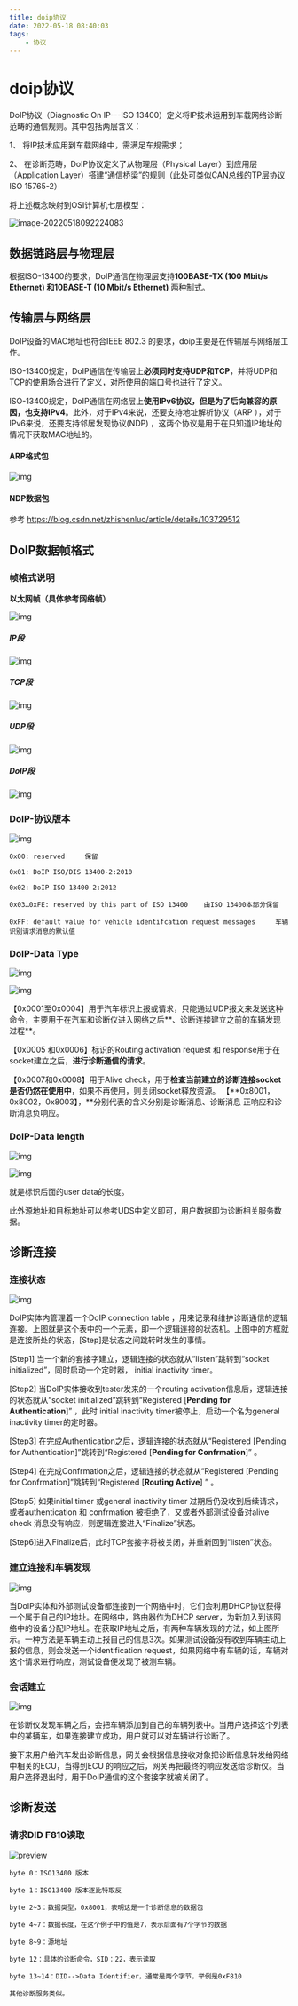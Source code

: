 ```yaml
---
title: doip协议
date: 2022-05-18 08:40:03
tags:
    - 协议
---
```


<!--more-->

# doip协议

DoIP协议（Diagnostic On IP---ISO 13400）定义将IP技术运用到车载网络诊断范畴的通信规则。其中包括两层含义：

1、 将IP技术应用到车载网络中，需满足车规需求；

2、 在诊断范畴，DoIP协议定义了从物理层（Physical Layer）到应用层（Application Layer）搭建“通信桥梁”的规则（此处可类似CAN总线的TP层协议ISO 15765-2）

将上述概念映射到OSI计算机七层模型：

![image-20220518092224083](https://s2.loli.net/2022/05/18/cmGLPxJUrD51AZg.png)

##  数据链路层与物理层

根据ISO-13400的要求，DoIP通信在物理层支持**100BASE-TX (100 Mbit/s Ethernet) 和10BASE-T (10 Mbit/s Ethernet)** 两种制式。

## 传输层与网络层

DoIP设备的MAC地址也符合IEEE 802.3 的要求，doip主要是在传输层与网络层工作。

ISO-13400规定，DoIP通信在传输层上**必须同时支持UDP和TCP**，并将UDP和TCP的使用场合进行了定义，对所使用的端口号也进行了定义。

ISO-13400规定，DoIP通信在网络层上**使用IPv6协议，但是为了后向兼容的原因，也支持IPv4**。此外，对于IPv4来说，还要支持地址解析协议（ARP ），对于IPv6来说，还要支持邻居发现协议(NDP) ，这两个协议是用于在只知道IP地址的情况下获取MAC地址的。

#### **ARP格式包**

![img](https://s2.loli.net/2022/05/18/MdnZcmtGjuysBP4.png)

#### **NDP数据包**

参考 https://blog.csdn.net/zhishenluo/article/details/103729512 

## DoIP数据帧格式

### 帧格式说明

**以太网帧（具体参考网络帧）**

![img](https://s2.loli.net/2022/05/18/ny2OiFfPxNLVIsj.png)

##### **IP段**

![img](https://s2.loli.net/2022/05/18/ivlCf9aAeuZTF6S.png)

##### **TCP段**

![img](https://s2.loli.net/2022/05/18/gcs5EvJq9wjMUkZ.png)

##### **UDP段**

![img](https://s2.loli.net/2022/05/18/2KSv5Hxnu34Pbta.png)

##### **DoIP段**

![img](https://s2.loli.net/2022/05/18/DbNJG8OziToqgBI.png)

### **DoIP-协议版本**

![img](https://s2.loli.net/2022/05/18/EdQMfreP9qZY1g4.png)

```
0x00: reserved     保留

0x01: DoIP ISO/DIS 13400-2:2010

0x02: DoIP ISO 13400-2:2012      

0x03…0xFE: reserved by this part of ISO 13400    由ISO 13400本部分保留

0xFF: default value for vehicle identifcation request messages     车辆识别请求消息的默认值
```

### **DoIP-Data Type**

![img](https://s2.loli.net/2022/05/18/EqlVQ4yeTm8IR7x.png)

![img](https://s2.loli.net/2022/05/18/KT7o4Bu1aPiO6Zp.png)

【0x0001至0x0004】用于汽车标识上报或请求，只能通过UDP报文来发送这种命令，主要用于在汽车和诊断仪进入网络之后**、诊断连接建立之前的车辆发现过程**。

【0x0005 和0x0006】标识的Routing activation request 和 response用于在socket建立之后，**进行诊断通信的请求**。

【0x0007和0x0008】用于Alive check，用于**检查当前建立的诊断连接socket是否仍然在使用中**，如果不再使用，则关闭socket释放资源。
		【**0x8001，0x8002，0x8003】，**分别代表的含义分别是诊断消息、诊断消息	正响应和诊断消息负响应。

### **DoIP-Data length**

![img](https://s2.loli.net/2022/05/18/HcefnzothjK8FNr.png)

![img](https://s2.loli.net/2022/05/18/IShYn4sBjV5AUfo.png)

就是标识后面的user data的长度。

此外源地址和目标地址可以参考UDS中定义即可，用户数据即为诊断相关服务数据。

## 诊断连接

### 连接状态

![img](https://s2.loli.net/2022/05/18/sj1TpeCJ59Q4ghb.png)

DoIP实体内管理着一个DoIP connection table ，用来记录和维护诊断通信的逻辑连接。上图就是这个表中的一个元素，即一个逻辑连接的状态机。上图中的方框就是连接所处的状态，[Step]是状态之间跳转时发生的事情。

[Step1] 当一个新的套接字建立，逻辑连接的状态就从“listen”跳转到“socket initialized”，同时启动一个定时器， initial inactivity timer。

[Step2] 当DoIP实体接收到tester发来的一个routing activation信息后，逻辑连接的状态就从“socket initialized”跳转到“Registered [**Pending for Authentication**]” ，此时 initial inactivity timer被停止，启动一个名为general inactivity timer的定时器。

[Step3] 在完成Authentication之后，逻辑连接的状态就从“Registered [Pending for Authentication]”跳转到“Registered [**Pending for Confrmation**]” 。

[Step4] 在完成Confrmation之后，逻辑连接的状态就从“Registered [Pending for Confrmation]”跳转到“Registered [**Routing Active**] ” 。

[Step5] 如果initial timer 或general inactivity timer 过期后仍没收到后续请求，或者authentication 和 confrmation 被拒绝了，又或者外部测试设备对alive check 消息没有响应，则逻辑连接进入“Finalize”状态。

[Step6]进入Finalize后，此时TCP套接字将被关闭，并重新回到“listen”状态。

### **建立连接和车辆发现**

![img](https://s2.loli.net/2022/05/18/YPRIaDh8JgGjM4f.png)

当DoIP实体和外部测试设备都连接到一个网络中时，它们会利用DHCP协议获得一个属于自己的IP地址。在网络中，路由器作为DHCP server，为新加入到该网络中的设备分配IP地址。在获取IP地址之后，有两种车辆发现的方法，如上图所示。一种方法是车辆主动上报自己的信息3次。如果测试设备没有收到车辆主动上报的信息，则会发送一个identification request，如果网络中有车辆的话，车辆对这个请求进行响应，测试设备便发现了被测车辆。


###  **会话建立**

![img](https://s2.loli.net/2022/05/18/eZasTkjv7DxWzQH.png)

在诊断仪发现车辆之后，会把车辆添加到自己的车辆列表中。当用户选择这个列表中的某辆车，如果连接建立成功，用户就可以对车辆进行诊断了。

接下来用户给汽车发出诊断信息，网关会根据信息接收对象把诊断信息转发给网络中相关的ECU，当得到ECU 的响应之后，网关再把最终的响应发送给诊断仪。当用户选择退出时，用于DoIP通信的这个套接字就被关闭了。


## **诊断发送**

### **请求DID F810读取**

![preview](https://s2.loli.net/2022/05/18/s5QbduRVjmo2JBt.png)

```
byte 0：ISO13400 版本

byte 1：ISO13400 版本逐比特取反

byte 2~3：数据类型，0x8001，表明这是一个诊断信息的数据包

byte 4~7：数据长度，在这个例子中的值是7，表示后面有7个字节的数据

byte 8~9：源地址

byte 12：具体的诊断命令，SID：22，表示读取

byte 13~14：DID-->Data Identifier，通常是两个字节，举例是0xF810

其他诊断服务类似。
```

